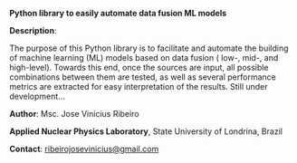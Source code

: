 **Python library to easily automate data fusion ML models**
 
**Description**:

The purpose of this Python library is to facilitate and automate the building of machine learning (ML) models based on data fusion ( low-, mid-, and high-level). Towards this end, once the sources are input, all possible combinations between them are tested, as well as several performance metrics are extracted for easy interpretation of the results.
Still under development...

**Author**: Msc. Jose Vinicius Ribeiro

**Applied Nuclear Physics Laboratory**, State University of Londrina, Brazil

**Contact**: ribeirojosevinicius@gmail.com
